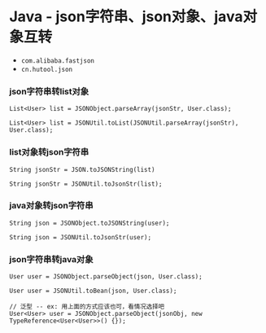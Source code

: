# Java - json字符串、json对象、java对象互转

- `com.alibaba.fastjson`
- `cn.hutool.json`

### json字符串转list对象

```
List<User> list = JSONObject.parseArray(jsonStr, User.class);

List<User> list = JSONUtil.toList(JSONUtil.parseArray(jsonStr), User.class);
```

### list对象转json字符串

```
String jsonStr = JSON.toJSONString(list) 

String jsonStr = JSONUtil.toJsonStr(list);
```

### java对象转json字符串

```
String json = JSONObject.toJSONString(user);

String json = JSONUtil.toJsonStr(user);
```

### json字符串转java对象

```
User user = JSONObject.parseObject(json, User.class);

User user = JSONUtil.toBean(json, User.class);

// 泛型 -- ex: 用上面的方式应该也可，看情况选择吧
User<User> user = JSONObject.parseObject(jsonObj, new TypeReference<User<User>>() {});
```
